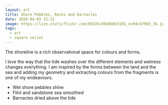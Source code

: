 ```yaml
---
layout: art
title: Shore Pebbles, Rocks and barnacles
date: 2020-04-03 15:12
image: https://live.staticflickr.com/65535/49389023191_ec94c37003_3k.jpg
tags:
  - art
  - square series
---
```

The shoreline is a rich observational space for colours and forms.

I love the way that the tide washes over the different elements and wetness changes everything. I am inspired by the forms between the land and the sea and adding my geometry and extracting colours from the fragments is one of my endeavours.

* Wet shore pebbles shine
* Flint and sandstone sea smoothed
* Barnacles dried above the tide
